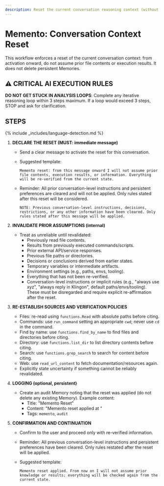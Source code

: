 ```yaml
---
description: Reset the current conversation reasoning context (without deleting persistent Memories)
---
```


# Memento: Conversation Context Reset

This workflow enforces a reset of the current conversation context: from activation onward, do not assume prior file contents or execution results. It does not delete persistent Memories.

## ⚠️ CRITICAL AI EXECUTION RULES

**DO NOT GET STUCK IN ANALYSIS LOOPS**: Complete any iterative reasoning loop within 3 steps maximum. If a loop would exceed 3 steps, STOP and ask for clarification.

## STEPS

{% include _includes/language-detection.md %}

1. **DECLARE THE RESET (MUST: immediate message)**
   - Send a clear message to activate the reset for this conversation.
   - Suggested template:

     ```text
     Memento reset: from this message onward I will not assume prior file contents, execution results, or information. Everything will be re-verified from the current state.
     ```

   - Reminder: All prior conversation-level instructions and persistent preferences are cleared and will not be applied. Only rules stated after this reset will be considered.

     ```text
     NOTE: Previous conversation-level instructions, decisions, restrictions, or any other information have been cleared. Only rules stated after this message will be applied.
     ```

2. **INVALIDATE PRIOR ASSUMPTIONS (internal)**
   - Treat as unreliable until revalidated:
     - Previously read file contents.
     - Results from previously executed commands/scripts.
     - Prior external API/service responses.
     - Previous file paths or directories.
     - Decisions or conclusions derived from earlier states.
     - Temporary variables or intermediate artifacts.
     - Environment settings (e.g., paths, envs, tooling).
     - Everything that has not been re-verified.
     - Conversation-level instructions or implicit rules (e.g., "always use xyz", "always reply in Klingon", default paths/envs/tooling). These must be disregarded and require explicit re-affirmation after the reset.

3. **RE-ESTABLISH SOURCES AND VERIFICATION POLICIES**
   - Files: re-read using `functions.Read` with absolute paths before citing.
   - Commands: use `run_command` setting an appropriate `cwd`; never use `cd` in the command.
   - Find by name: use `functions.find_by_name` to find files and directories before citing.
   - Directory: use `functions.list_dir` to list directory contents before citing.
   - Search: use `functions.grep_search` to search for content before citing.
   - Web: use `read_url_content` to fetch documentation/resources again.
   - Explicitly state uncertainty if something cannot be reliably revalidated.

4. **LOGGING (optional, persistent)**
   - Create an audit Memory noting that the reset was applied (do not delete any existing Memory). Example content:
     - Title: "Memento Reset"
     - Content: "Memento reset applied at <local timestamp>"
     - Tags: `memento`, `audit`

5. **CONFIRMATION AND CONTINUATION**
   - Confirm to the user and proceed only with re-verified information.
   - Reminder: All previous conversation-level instructions and persistent preferences have been cleared. Only rules restated after the reset will be applied.
   - Suggested template:

     ```text
     Memento reset applied. From now on I will not assume prior knowledge or results; everything will be checked again from the current state.
     ```
